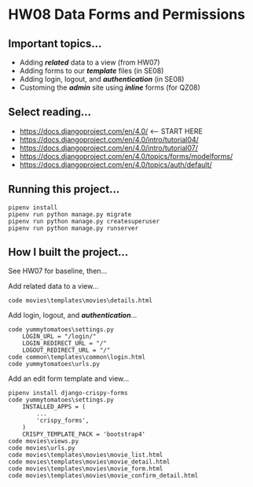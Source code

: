 # HW08 Data Forms and Permissions

## Important topics...

- Adding ***related*** data to a view (from HW07)
- Adding forms to our ***template*** files (in SE08)
- Adding login, logout, and ***authentication*** (in SE08)
- Customing the ***admin*** site using ***inline*** forms (for QZ08)

## Select reading...

- https://docs.djangoproject.com/en/4.0/ <-- START HERE
- https://docs.djangoproject.com/en/4.0/intro/tutorial04/
- https://docs.djangoproject.com/en/4.0/intro/tutorial07/
- https://docs.djangoproject.com/en/4.0/topics/forms/modelforms/
- https://docs.djangoproject.com/en/4.0/topics/auth/default/

## Running this project...

    pipenv install
    pipenv run python manage.py migrate
    pipenv run python manage.py createsuperuser
    pipenv run python manage.py runserver

## How I built the project...

See HW07 for baseline, then...

Add related data to a view... 

    code movies\templates\movies\details.html

Add login, logout, and ***authentication***...

    code yummytomatoes\settings.py
        LOGIN_URL = "/login/"
        LOGIN_REDIRECT_URL = "/"
        LOGOUT_REDIRECT_URL = "/"
    code common\templates\common\login.html
    code yummytomatoes\urls.py

Add an edit form template and view...

    pipenv install django-crispy-forms
    code yummytomatoes\settings.py
        INSTALLED_APPS = (
            ...
            'crispy_forms',
        )
        CRISPY_TEMPLATE_PACK = 'bootstrap4'
    code movies\views.py
    code movies\urls.py
    code movies\templates\movies\movie_list.html
    code movies\templates\movies\movie_detail.html
    code movies\templates\movies\movie_form.html
    code movies\templates\movies\movie_confirm_detail.html
